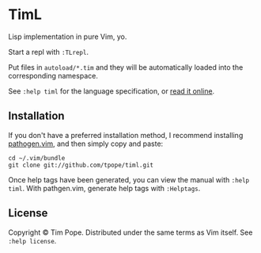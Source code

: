 # TimL

Lisp implementation in pure Vim, yo.

Start a repl with `:TLrepl`.

Put files in `autoload/*.tim` and they will be automatically loaded into the
corresponding namespace.

See `:help timl` for the language specification, or [read it
online](https://github.com/tpope/timl/tree/master/doc).

## Installation

If you don't have a preferred installation method, I recommend
installing [pathogen.vim](https://github.com/tpope/vim-pathogen), and
then simply copy and paste:

    cd ~/.vim/bundle
    git clone git://github.com/tpope/timl.git

Once help tags have been generated, you can view the manual with
`:help timl`.  With pathgen.vim, generate help tags with `:Helptags`.

## License

Copyright © Tim Pope.  Distributed under the same terms as Vim itself.  See
`:help license`.
